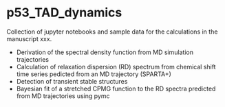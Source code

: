 # p53_TAD_dynamics
Collection of jupyter notebooks and sample data for the calculations in the manuscript xxx.

* Derivation of the spectral density function from MD simulation trajectories
* Calculation of relaxation dispersion (RD) spectrum from chemical shift time series pedicted from an MD trajectory (SPARTA+)
* Detection of transient stable structures
* Bayesian fit of a stretched CPMG function to the RD spectra predicted from MD trajectories using pymc
